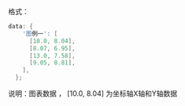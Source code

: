 格式：

```d
data: {
    '图例一': [
      [10.0, 8.04],
      [8.07, 6.95],
      [13.0, 7.58],
      [9.05, 8.81],
    ],
  };
```

说明：图表数据 ， [10.0, 8.04] 为坐标轴X轴和Y轴数据

